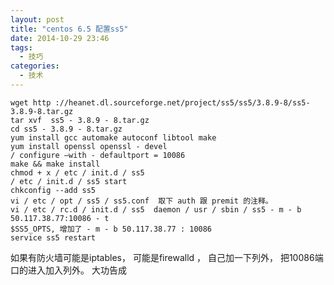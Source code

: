 ```yaml
---
layout: post
title: "centos 6.5 配置ss5"
date: 2014-10-29 23:46
tags: 
  - 技巧
categories: 
  - 技术
---
```


    wget http ://heanet.dl.sourceforge.net/project/ss5/ss5/3.8.9-8/ss5-3.8.9-8.tar.gz
    tar xvf  ss5 - 3.8.9 - 8.tar.gz
    cd ss5 - 3.8.9 - 8.tar.gz
    yum install gcc automake autoconf libtool make
    yum install openssl openssl - devel
    / configure –with - defaultport = 10086
    make && make install
    chmod + x / etc / init.d / ss5
    / etc / init.d / ss5 start
    chkconfig --add ss5
    vi / etc / opt / ss5 / ss5.conf  取下 auth 跟 premit 的注释。
    vi / etc / rc.d / init.d / ss5  daemon / usr / sbin / ss5 - m - b 50.117.38.77:10086 - t
    $SS5_OPTS, 增加了 - m - b 50.117.38.77 : 10086
    service ss5 restart


如果有防火墙可能是iptables， 可能是firewalld ， 自己加一下列外， 把10086端口的进入加入列外。
大功告成

  

